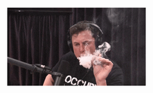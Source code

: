 ![](https://raw.githubusercontent.com/lqs469/lqs469/master/v2-e523cf5e3429284253f5dc82d109adb3_b.gif)

